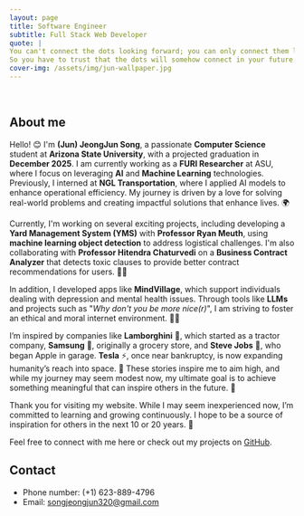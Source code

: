 ```yaml
---
layout: page
title: Software Engineer
subtitle: Full Stack Web Developer
quote: |
You can't connect the dots looking forward; you can only connect them looking backwards. 
So you have to trust that the dots will somehow connect in your future.
cover-img: /assets/img/jun-wallpaper.jpg
---
```


<br/>

## About me

Hello! 😊 I'm **(Jun) JeongJun Song**, a passionate **Computer Science** student at **Arizona State University**, with a projected graduation in **December 2025**. I am currently working as a **FURI Researcher** at ASU, where I focus on leveraging **AI** and **Machine Learning** technologies. Previously, I interned at **NGL Transportation**, where I applied AI models to enhance operational efficiency. My journey is driven by a love for solving real-world problems and creating impactful solutions that enhance lives. 🌍

Currently, I'm working on several exciting projects, including developing a **Yard Management System (YMS)** with **Professor Ryan Meuth**, using **machine learning object detection** to address logistical challenges. I'm also collaborating with **Professor Hitendra Chaturvedi** on a **Business Contract Analyzer** that detects toxic clauses to provide better contract recommendations for users. 📄✨

In addition, I developed apps like **MindVillage**, which support individuals dealing with depression and mental health issues. Through tools like **LLMs** and projects such as "_Why don't you be more nice(r)_", I am striving to foster an ethical and moral internet environment. 🧠💚

I’m inspired by companies like **Lamborghini** 🚗, which started as a tractor company, **Samsung** 🛒, originally a grocery store, and **Steve Jobs** 🍏, who began Apple in garage. **Tesla** ⚡, once near bankruptcy, is now expanding humanity’s reach into space. 🚀 These stories inspire me to aim high, and while my journey may seem modest now, my ultimate goal is to achieve something meaningful that can inspire others in the future. 🌟

Thank you for visiting my website. While I may seem inexperienced now, I’m committed to learning and growing continuously. I hope to be a source of inspiration for others in the next 10 or 20 years. 🌱

Feel free to connect with me here or check out my projects on [GitHub](https://github.com/songjeongjun320).

## Contact

- Phone number: (+1) 623-889-4796
- Email: songjeongjun320@gmail.com
